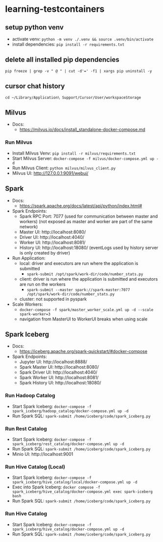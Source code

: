 # learning-testcontainers

## setup python venv
* activate venv: `python -m venv ./.venv && source .venv/bin/activate`
* install dependencies: `pip install -r requirements.txt`

## delete all installed pip dependencies
`pip freeze | grep -v " @ " | cut -d'=' -f1 | xargs pip uninstall -y`

## cursor chat history
`cd ~/Library/Application\ Support/Cursor/User/workspaceStorage`

## Milvus
* Docs:
  * https://milvus.io/docs/install_standalone-docker-compose.md
### Run Milvus
* Install Milvus Venv: `pip install -r milvus/requirements.txt`
* Start Milvus Server: `docker-compose -f milvus/docker-compose.yml up -d`
* Run Milvus Client: `python milvus/milvus_client.py`
* Milvus UI: http://127.0.0.1:9091/webui/

## Spark
* Docs:
  * https://spark.apache.org/docs/latest/api/python/index.html#
* Spark Endpoints:
  * Spark RPC Port: 7077 (used for communication between master and workers) (not exposed as master and worker are part of the same network)
  * Master UI: http://localhost:8080/
  * Driver UI: http://localhost:4040/
  * Worker UI: http://localhost:8081/
  * History UI: http://localhost:18080/ (eventLogs used by history server is only created by driver)
* Run Application:
  * local: driver and executors are run where the application is submitted
    * `spark-submit /opt/spark/work-dir/code/number_stats.py`
  * client: driver is run where the application is submitted and executors are run on the workers
    * `spark-submit --master spark://spark-master:7077 /opt/spark/work-dir/code/number_stats.py`
  * cluster: not supported in pyspark
* Scale Workers:
  * `docker-compose -f spark/master_worker_scale.yml up -d --scale spark-worker=3`
  * navigation from MasterUI to WorkerUI breaks when using scale

## Spark Iceberg
* Docs:
  * https://iceberg.apache.org/spark-quickstart/#docker-compose
* Spark Endpoints:
  * Jupyter UI: http://localhost:8888/
  * Spark Master UI: http://localhost:8080/
  * Spark Driver UI: http://localhost:4040/
  * Spark Worker UI: http://localhost:8081/
  * Spark History UI: http://localhost:18080/
### Run Hadoop Catalog
* Start Spark Iceberg: `docker-compose -f spark_iceberg/hadoop_catalog/docker-compose.yml up -d`
* Run Spark SQL: `spark-submit /home/iceberg/code/spark_iceberg.py`
### Run Rest Catalog
* Start Spark Iceberg: `docker-compose -f spark_iceberg/rest_catalog/docker-compose.yml up -d`
* Run Spark SQL: `spark-submit /home/iceberg/code/spark_iceberg.py`
* Minio UI: http://localhost:9001
### Run Hive Catalog (Local)
* Start Spark Iceberg: `docker-compose -f spark_iceberg/hive_catalog/local/docker-compose.yml up -d`
* Exec into Spark Iceberg: `docker compose -f spark_iceberg/hive_catalog/docker-compose.yml exec spark-iceberg bash`
* Run Spark SQL: `spark-submit /home/iceberg/code/spark_iceberg.py`
### Run Hive Catalog
* Start Spark Iceberg: `docker-compose -f spark_iceberg/hive_catalog/docker-compose.yml up -d`
* Run Spark SQL: `spark-submit /home/iceberg/code/spark_iceberg.py`
